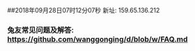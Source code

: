##2018年09月28日07时12分07秒 新址: 159.65.136.212
### 兔友常见问题及解答: https://github.com/wanggonging/d/blob/w/FAQ.md
